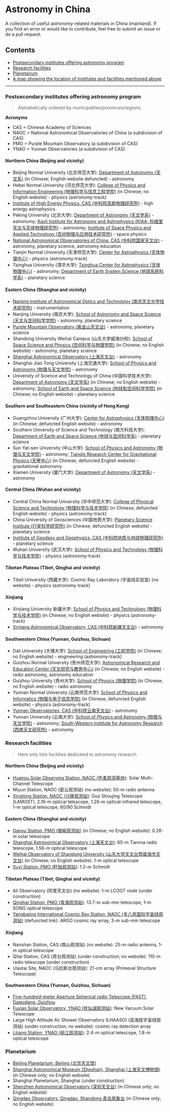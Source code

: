 # Astronomy in China
A collection of useful astronomy-related materials in China (mainland). If you find an error or would like to contribute, feel free to submit an issue or do a pull request.

## Contents

- [Postsecondary institutes offering astronomy program](#program)
- [Research facilities](#facilities)
- [Planetarium](#planetarium)
- [A map showing the location of institutes and facilities mentioned above](https://drive.google.com/open?id=19nncU0dZV_60u0XNEbdnhDCY-YUJ3qTg&usp=sharing)

***

### Postsecondary institutes offering astronomy program

> Alphabetically ordered by municipalities/provinces/regions.

**Acronyms**

- CAS = Chinese Academy of Sciences
- NAOC = National Astronomical Observatories of China (a subdivision of CAS)
- PMO = Purple Mountain Observatory (a subdivision of CAS)
- YNAO = Yunnan Observatories (a subdivision of CAS)

#### Northern China (Beijing and vicinity)

- Beijing Normal University (北京师范大学): [Department of Astronomy (天文系)](http://astrowww.bnu.edu.cn/NewCN/index.php) (in Chinese; English website defuncted) - astronomy
- Hebei Normal University (河北师范大学): [College of Physics and Information Engineering (物理科学与信息工程学院)](http://phys.hebtu.edu.cn/) (in Chinese; no English website) - physics (astronomy-track)
- [Institute of High Energy Physics, CAS (中科院高能物理研究所)](http://english.ihep.cas.cn/) - high energy astrophysics
- Peking University (北京大学): [Department of Astronomy (天文学系)](http://vega.bac.pku.edu.cn/yingwenb.htm) - astronomy; [Kavli Institute for Astronomy and Astrophysics (KIAA; 科维里天文与天体物理研究所)](http://kiaa.pku.edu.cn) - astronomy; [Institute of Space Physics and Applied Technology (空间物理与应用技术研究所)](http://www.space.pku.edu.cn/english/index.htm) - space physics
- [National Astronomical Observatories of China, CAS (中科院国家天文台)](http://english.nao.cas.cn/) - astronomy, planetary science, astronomy education
- Tianjin Normal University (天津师范大学): [Center for Astrophysics (天体物理中心)](http://wlycl.tjnu.edu.cn/English.htm) - physics (astronomy-track)
- Tsinghua University (清华大学): [Tsinghua Center for Astrophysics (天体物理中心)](http://astro.tsinghua.edu.cn/) - astronomy; [Department of Earth System Science (地球系统科学系)](http://www.cess.tsinghua.edu.cn/publish/essen/index.html) - planetary science

#### Eastern China (Shanghai and vicinity)

- [Nanjing Institute of Astronomical Optics and Technology (南京天文光学技术研究所)](http://english.niaot.cas.cn/) - instrumentation
- Nanjing University (南京大学): [School of Astronomy and Space Science (天文与空间科学学院)](http://astronomy.nju.edu.cn/) - astronomy, planetary science
- [Purple Mountain Observatory (紫金山天文台)](http://english.pmo.cas.cn/) - astronomy, planetary science
- Shandong University Weihai Campus (山东大学威海分校): [School of Space Science and Physics (空间科学与物理学院)](https://apd.wh.sdu.edu.cn/) (in Chinese; no English website) - astronomy, planetary science
- [Shanghai Astronomical Observatory (上海天文台)](http://english.shao.cas.cn/) - astronomy
- Shanghai Jiao Tong University (上海交通大学): [School of Physics and Astronomy (物理与天文学院)](http://www.physics.sjtu.edu.cn/en/) - astronomy
- University of Science and Technology of China (中国科学技术大学): [Department of Astronomy (天文学系)](https://astro.ustc.edu.cn/) (in Chinese; no English website) - astronomy; [School of Earth and Space Science (地球和空间科学学院)](http://ess.ustc.edu.cn/) (in Chinese; no English website) - planetary science

#### Southern and Southeastern China (vicinity of Hong Kong)

- Guangzhou University (广州大学): [Center for Astrophysics (天体物理中心)](http://cfa.gzhu.edu.cn) (in Chinese; defuncted English website) - astronomy
- Southern University of Science and Technology (南方科技大学): [Department of Earth and Space Science (地球与空间科学系)](http://ess.sustc.edu.cn/Index-index.html) - planetary science
- Sun Yat-sen University (中山大学): [School of Physics and Astronomy (物理与天文学院)](http://spa.sysu.edu.cn/en) - astronomy; [Tianqin Research Center for Gravitational Physics (天琴中心)](http://tianqin.sysu.edu.cn) (in Chinese; defuncted English website) - gravitational astronomy
- Xiamen University (厦门大学): [Department of Astronomy (天文学系)](http://astro.xmu.edu.cn/en/HOME.htm) - astronomy

#### Central China (Wuhan and vicinity)

- Central China Normal University (华中师范大学): [College of Physical Science and Technology (物理科学与技术学院)](http://physics.ccnu.edu.cn/) (in Chinese; defuncted English website) - physics (astronomy-track)
- China University of Geosciences (中国地质大学): [Planetary Science Institute (行星科学研究所)](http://psi.cug.edu.cn) (in Chinese; defuncted English website) - planetary science
- [Institute of Geodesy and Geophysics, CAS (中科院地质与地球物理研究所)](http://english.igg.cas.cn/) - planetary science
- Wuhan University (武汉大学): [School of Physics and Technology (物理科学与技术学院)](http://physics.whu.edu.cn/en/Home.htm) - physics (astronomy-track)

#### Tibetan Plateau (Tibet, Qinghai and vicinity)

- Tibet University (西藏大学): Cosmic Ray Laboratory (宇宙线实验室) (no website) - physics (astronomy-track)

#### Xinjiang

- Xinjiang University 新疆大学: [School of Physics and Technology (物理科学与技术学院)](http://phy.xju.edu.cn/index.htm) (in Chinese; no English website) - physics (astronomy-track)
- [Xinjiang Astronomical Observatory, CAS (中科院新疆天文台)](http://english.xao.ac.cn/) - astronomy

#### Southwestern China (Yunnan, Guizhou, Sichuan)

- Dali University (大理大学): [School of Engineering (工程学院)](http://www.dali.edu.cn/gcxy/index.htm) (in Chinese; no English website) - engineering (astronomy-track)
- Guizhou Normal University (贵州师范大学): [Astronomical Research and Education Center (天文研究与教育中心)](http://fast.gznu.edu.cn/) (in Chinese; no English website) - radio astronomy, astronomy education
- Guizhou University (贵州大学): [School of Physics (物理学院)](http://phy.gzu.edu.cn/) (in Chinese; no English website) - radio astronomy
- Yunnan Normal University (云南师范大学): [School of Physics and Informatics (物理与电子信息学院)](http://wdxy.ynnu.edu.cn) (in Chinese; defuncted English website) - physics (astronomy-track)
- [Yunnan Observatories, CAS (中科院云南天文台)](http://english.ynao.cas.cn/) - astronomy
- Yunnan University (云南大学): [School of Physics and Astronomy (物理与天文学院)](http://www.science.ynu.edu.cn/english/Home.htm) - astronomy; [South-Western Institute for Astronomy Research (西南天文研究所)](http://www.swifar.ynu.edu.cn) - astronomy

### Research facilities

> Here only lists facilities dedicated to astronomy research.

#### Northern China (Beijing and vicinity)

- [Huairou Solar Observing Station, NAOC (怀柔观测基地)](http://sun.bao.ac.cn/old/): Solar Multi-Channel Telescope
- Miyun Station, NAOC (密云观测站) (no website): 50-m radio antenna
- [Xinglong Station, NAOC (兴隆观测站)](http://www.xinglong-naoc.org/html/en/): Guo Shoujing Telescope (LAMOST), 2.16-m optical telescope, 1.26-m optical-infrared telescope, 1-m optical telescope, 60/90 Schmidt

#### Eastern China (Shanghai and vicinity)

- [Ganyu Station, PMO (赣榆观测站)](http://www.pmo.ac.cn/jgsz/gctz/gygcz/) (in Chinese; no English website): 0.26-m solar telescope
- [Shanghai Astronomical Observatory (上海天文台)](http://english.shao.cas.cn/fs/): 65-m Tianma radio telescope, 1.56-m optical telescope
- [Weihai Observatory of Shandong University (山东大学天文台暨威海市天文台)](http://astro.wh.sdu.edu.cn/) (in Chinese; no English website): 1-m optical telescope
- [Xuyi Station, PMO (盱贻观测站)](http://english.pmo.cas.cn/rh/dcm/xscm/200908/t20090822_33657.html): 1.2-m Schmidt

#### Tibetan Plateau (Tibet, Qinghai and vicinity)

- Ali Observatory (阿里天文台) (no website): 1-m LCOGT node (under construction)
- [Qinghai Station, PMO (青海观测站)](http://english.dlh.pmo.cas.cn/): 13.7-m sub-mm telescope, 1-m SONG optical telescope
- [Yangbajing International Cosmic Ray Station, NAOC (羊八井国际宇宙线观测站)](http://argo.ihep.ac.cn/) (defuncted link): ARGO cosmic ray array, 3-m sub-mm telescope

#### Xinjiang

- Nanshan Station, CAS (南山观测站) (no website): 25-m radio antenna, 1-m optical telescope
- Qitai Station, CAS (奇台观测站) (under construction; no website): 110-m radio telescope (under construction)
- Ulastai Site, NAOC (乌拉斯台观测站): 21-cm array (Primeval Structure Telescope)

#### Southwestern China (Yunnan, Guizhou, Sichuan)

- [Five-hundred-meter Aperture Spherical radio Telescope (FAST), Dawodang, Guizhou](http://fast.bao.ac.cn/en/)
- [Fuxian Solar Observatory, YNAO (抚仙湖观测站)](http://fso.ynao.ac.cn/index.aspx): New Vacuum Solar Telescope
- Large High Altitude Air Shower Observatory (LHAASO) (高海拔宇宙线观测站) (under construction; no website): cosmic ray detection array
- [Lijiang Station, YNAO (丽江观测站)](http://www.gmg.org.cn/v2/en-us/): 2.4-m optical telescope, 1.8-m optical telescope

### Planetarium

- [Beijing Planetarium, Beijing (北京天文馆)](http://eng.bjp.org.cn/)
- [Shanghai Astronomical Museum (Sheshan), Shanghai (上海天文博物馆)](http://sham.astron.ac.cn/) (in Chinese only; no English website)
- Shanghai Planetarium, Shanghai (under construction)
- [Shenzhen Astronomical Observatory (深圳天文台)](http://sznco.szmb.gov.cn/) (in Chinese only; no English website)
- [Qingdao Observatory, Qingdao, Shandong 青岛观象台](http://qdgxt.kepu.net.cn/) (in Chinese only; no English website)
